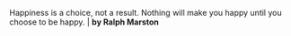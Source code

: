 Happiness is a choice, not a result. Nothing will make you happy until you choose to be happy. | **by Ralph Marston**